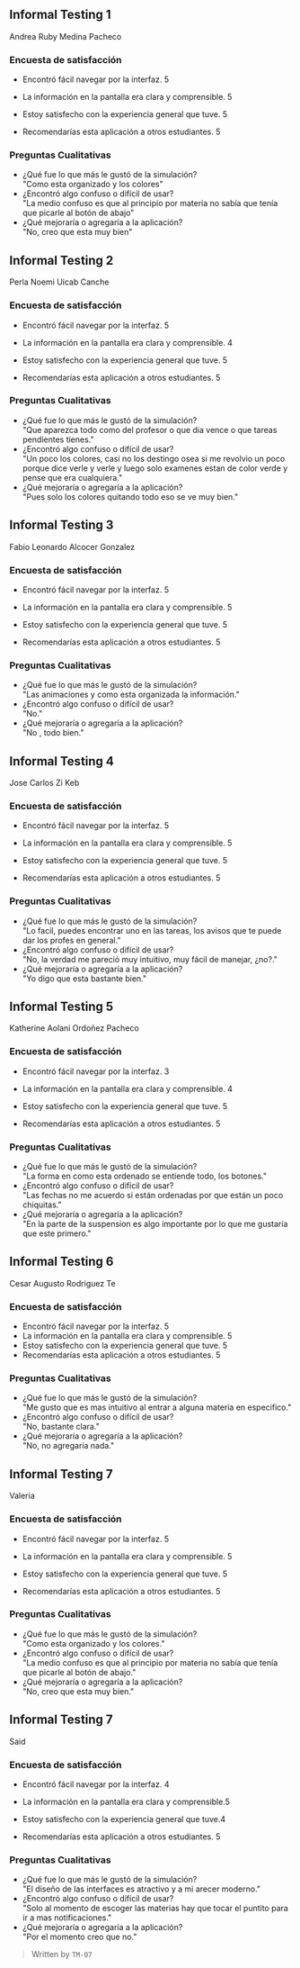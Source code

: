 ## Informal Testing 1 
Andrea Ruby Medina Pacheco
### Encuesta de satisfacción
* Encontró fácil navegar por la interfaz. 5 

* La información en la pantalla era clara y comprensible. 5 

* Estoy satisfecho con la experiencia general que tuve. 5 

* Recomendarías esta aplicación a otros estudiantes. 5 

### Preguntas Cualitativas
- ¿Qué fue lo que más le gustó de la simulación? <br> "Como esta organizado y los colores"
- ¿Encontró algo confuso o difícil de usar?  <br> "La medio confuso es que al principio por materia no sabía que tenía que picarle al botón de abajo" 
- ¿Qué mejoraría o agregaría a la aplicación?  <br> "No, creo que esta muy bien" 

## Informal Testing 2 
Perla Noemi Uicab Canche

### Encuesta de satisfacción
* Encontró fácil navegar por la interfaz. 5 

* La información en la pantalla era clara y comprensible.  4

* Estoy satisfecho con la experiencia general que tuve. 5 

* Recomendarías esta aplicación a otros estudiantes. 5 

### Preguntas Cualitativas
- ¿Qué fue lo que más le gustó de la simulación? <br> "Que aparezca todo como del profesor o que dia vence o que tareas pendientes tienes."
- ¿Encontró algo confuso o difícil de usar?  <br> "Un poco los colores, casi no los destingo osea si me revolvio un poco porque dice verle y verle y luego solo examenes estan de color verde y pense que era cualquiera."
- ¿Qué mejoraría o agregaría a la aplicación?  <br> "Pues solo los colores quitando todo eso se ve muy bien."

## Informal Testing 3  
Fabio Leonardo Alcocer Gonzalez

### Encuesta de satisfacción
* Encontró fácil navegar por la interfaz. 5 

* La información en la pantalla era clara y comprensible. 5 

* Estoy satisfecho con la experiencia general que tuve.  5 

* Recomendarías esta aplicación a otros estudiantes.  5

### Preguntas Cualitativas
- ¿Qué fue lo que más le gustó de la simulación?<br> "Las animaciones y como esta organizada la información."
- ¿Encontró algo confuso o difícil de usar?<br> "No."
- ¿Qué mejoraría o agregaría a la aplicación? <br>"No , todo bien." 

## Informal Testing 4 
Jose Carlos Zi Keb

### Encuesta de satisfacción
* Encontró fácil navegar por la interfaz. 5 

* La información en la pantalla era clara y comprensible. 5 

* Estoy satisfecho con la experiencia general que tuve.  5 

* Recomendarías esta aplicación a otros estudiantes.  5

### Preguntas Cualitativas
- ¿Qué fue lo que más le gustó de la simulación?<br> "Lo facil, puedes encontrar uno en las tareas, los avisos que te puede dar los profes en general."
- ¿Encontró algo confuso o difícil de usar?<br> "No, la verdad me pareció muy intuitivo, muy fácil de manejar, ¿no?."
- ¿Qué mejoraría o agregaría a la aplicación? <br>"Yo digo que esta bastante bien." 



## Informal Testing 5 
Katherine Aolani Ordoñez Pacheco

### Encuesta de satisfacción
* Encontró fácil navegar por la interfaz. 3 

* La información en la pantalla era clara y comprensible. 4

* Estoy satisfecho con la experiencia general que tuve.  5 

* Recomendarías esta aplicación a otros estudiantes. 5 

### Preguntas Cualitativas
- ¿Qué fue lo que más le gustó de la simulación? <br> "La forma en como esta ordenado se entiende todo, los botones."  
- ¿Encontró algo confuso o difícil de usar?<br> "Las fechas no me acuerdo si están ordenadas por que están un poco chiquitas."  
- ¿Qué mejoraría o agregaría a la aplicación?<br> "En la parte de la suspension es algo importante por lo que me gustaría que este primero." 
 
## Informal Testing 6 
Cesar Augusto Rodriguez Te

### Encuesta de satisfacción
* Encontró fácil navegar por la interfaz. 5    
* La información en la pantalla era clara y comprensible. 5  
* Estoy satisfecho con la experiencia general que tuve.  5 
* Recomendarías esta aplicación a otros estudiantes.  5 

### Preguntas Cualitativas
- ¿Qué fue lo que más le gustó de la simulación?<br> "Me gusto que es mas intuitivo al entrar a alguna materia en especifico."  
- ¿Encontró algo confuso o difícil de usar?<br> "No, bastante clara."
- ¿Qué mejoraría o agregaría a la aplicación?<br> "No, no agregaría nada."

## Informal Testing 7  
Valeria

### Encuesta de satisfacción
* Encontró fácil navegar por la interfaz. 5    

* La información en la pantalla era clara y comprensible. 5 

* Estoy satisfecho con la experiencia general que tuve. 5 

* Recomendarías esta aplicación a otros estudiantes. 5 

### Preguntas Cualitativas
- ¿Qué fue lo que más le gustó de la simulación?<br> "Como esta organizado y los colores."  
- ¿Encontró algo confuso o difícil de usar?<br> "La medio confuso es que al principio por materia no sabía que tenía que picarle al botón de abajo." 
- ¿Qué mejoraría o agregaría a la aplicación?<br> "No, creo que esta muy bien."  


## Informal Testing 7  
Said

### Encuesta de satisfacción
* Encontró fácil navegar por la interfaz. 4 

* La información en la pantalla era clara y comprensible.5 

* Estoy satisfecho con la experiencia general que tuve.4  

* Recomendarías esta aplicación a otros estudiantes. 5 
 ### Preguntas Cualitativas
- ¿Qué fue lo que más le gustó de la simulación?<br> "El diseño de las interfaces es atractivo y a mi arecer moderno." 
- ¿Encontró algo confuso o difícil de usar?<br> "Solo al momento de escoger las materias hay que tocar el puntito para ir a mas notificaciones."
- ¿Qué mejoraría o agregaría a la aplicación?<br> "Por el momento creo que no." 
 
> Written by ``TM-07``
